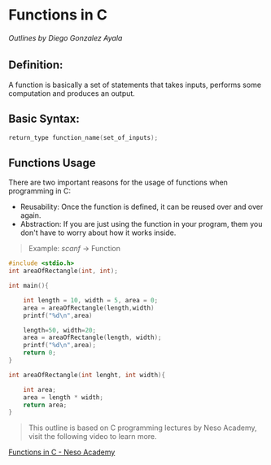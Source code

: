 # Functions in C

###### Outlines by Diego Gonzalez Ayala

## Definition:

A function is basically a set of statements that takes inputs, performs some computation and produces an output.

## Basic Syntax:

```c
return_type function_name(set_of_inputs);
```

## Functions Usage

There are two important reasons for the usage of functions when programming in C:

* Reusability: Once the function is defined, it can be reused over and over again.
* Abstraction: If you are just using the function in your program, them you don't have to worry about how it works inside.

>Example: *scanf* &rarr; Function

```c
#include <stdio.h>
int areaOfRectangle(int, int);

int main(){

    int length = 10, width = 5, area = 0;
    area = areaOfRectangle(length,width)
    printf("%d\n",area)

    length=50, width=20;
    area = areaOfRectangle(length, width);
    printf("%d\n",area);
    return 0;
}

int areaOfRectangle(int lenght, int width){

    int area;
    area = length * width;
    return area;
}
```

> This outline is based on C programming lectures by Neso Academy, visit the following video to learn more.
> 
<a href="https://www.youtube.com/watch?v=3lqgdqoY83o&list=PLBlnK6fEyqRi0Va6znG73P52rFfXD5fhs">Functions in C - Neso Academy</a>
